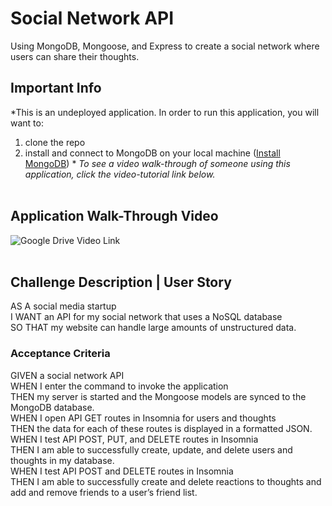 # Social Network API

Using MongoDB, Mongoose, and Express to create a social network where users can share their thoughts.

## Important Info  
*This is an undeployed application. In order to run this application, you will want to: 
1. clone the repo
2. install and connect to MongoDB on your local machine ([Install MongoDB](https://www.mongodb.com/docs/manual/installation/)) *
*To see a video walk-through of someone using this application, click the video-tutorial link below.*
<br/><br/>
## Application Walk-Through Video
![Google Drive Video Link](https://drive.google.com/file/d/1QXjYOPi4-QtoE2662MAvjL3MudRTLmh_/view?usp=share_link)
<br/><br/>
## Challenge Description | User Story

AS A social media startup  
I WANT an API for my social network that uses a NoSQL database  
SO THAT my website can handle large amounts of unstructured data.  

### **Acceptance Criteria**

GIVEN a social network API  
WHEN I enter the command to invoke the application  
THEN my server is started and the Mongoose models are synced to the MongoDB database.  
WHEN I open API GET routes in Insomnia for users and thoughts  
THEN the data for each of these routes is displayed in a formatted JSON.  
WHEN I test API POST, PUT, and DELETE routes in Insomnia  
THEN I am able to successfully create, update, and delete users and thoughts in my database.  
WHEN I test API POST and DELETE routes in Insomnia  
THEN I am able to successfully create and delete reactions to thoughts and add and remove friends to a user’s friend list.  
<br/>

